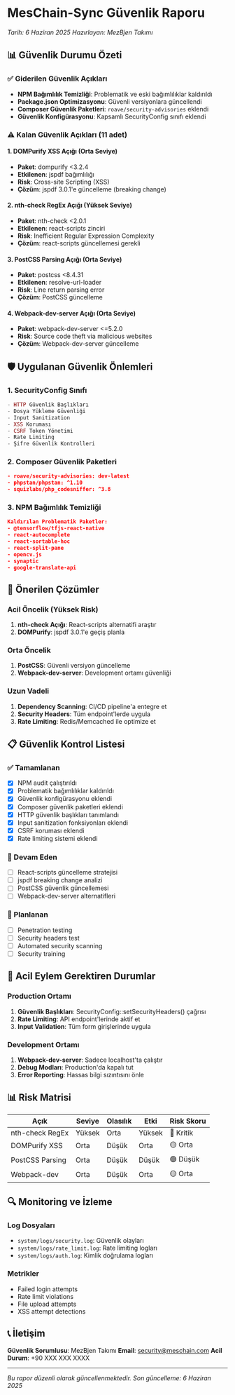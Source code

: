 # MesChain-Sync Güvenlik Raporu
*Tarih: 6 Haziran 2025*
*Hazırlayan: MezBjen Takımı*

## 📊 Güvenlik Durumu Özeti

### ✅ Giderilen Güvenlik Açıkları
- **NPM Bağımlılık Temizliği**: Problematik ve eski bağımlılıklar kaldırıldı
- **Package.json Optimizasyonu**: Güvenli versiyonlara güncellendi
- **Composer Güvenlik Paketleri**: `roave/security-advisories` eklendi
- **Güvenlik Konfigürasyonu**: Kapsamlı SecurityConfig sınıfı eklendi

### ⚠️ Kalan Güvenlik Açıkları (11 adet)

#### 1. DOMPurify XSS Açığı (Orta Seviye)
- **Paket**: dompurify <3.2.4
- **Etkilenen**: jspdf bağımlılığı
- **Risk**: Cross-site Scripting (XSS)
- **Çözüm**: jspdf 3.0.1'e güncelleme (breaking change)

#### 2. nth-check RegEx Açığı (Yüksek Seviye)
- **Paket**: nth-check <2.0.1
- **Etkilenen**: react-scripts zinciri
- **Risk**: Inefficient Regular Expression Complexity
- **Çözüm**: react-scripts güncellemesi gerekli

#### 3. PostCSS Parsing Açığı (Orta Seviye)
- **Paket**: postcss <8.4.31
- **Etkilenen**: resolve-url-loader
- **Risk**: Line return parsing error
- **Çözüm**: PostCSS güncelleme

#### 4. Webpack-dev-server Açığı (Orta Seviye)
- **Paket**: webpack-dev-server <=5.2.0
- **Risk**: Source code theft via malicious websites
- **Çözüm**: Webpack-dev-server güncelleme

## 🛡️ Uygulanan Güvenlik Önlemleri

### 1. SecurityConfig Sınıfı
```php
- HTTP Güvenlik Başlıkları
- Dosya Yükleme Güvenliği
- Input Sanitization
- XSS Koruması
- CSRF Token Yönetimi
- Rate Limiting
- Şifre Güvenlik Kontrolleri
```

### 2. Composer Güvenlik Paketleri
```json
- roave/security-advisories: dev-latest
- phpstan/phpstan: ^1.10
- squizlabs/php_codesniffer: ^3.8
```

### 3. NPM Bağımlılık Temizliği
```json
Kaldırılan Problematik Paketler:
- @tensorflow/tfjs-react-native
- react-autocomplete
- react-sortable-hoc
- react-split-pane
- opencv.js
- synaptic
- google-translate-api
```

## 🔧 Önerilen Çözümler

### Acil Öncelik (Yüksek Risk)
1. **nth-check Açığı**: React-scripts alternatifi araştır
2. **DOMPurify**: jspdf 3.0.1'e geçiş planla

### Orta Öncelik
1. **PostCSS**: Güvenli versiyon güncelleme
2. **Webpack-dev-server**: Development ortamı güvenliği

### Uzun Vadeli
1. **Dependency Scanning**: CI/CD pipeline'a entegre et
2. **Security Headers**: Tüm endpoint'lerde uygula
3. **Rate Limiting**: Redis/Memcached ile optimize et

## 📋 Güvenlik Kontrol Listesi

### ✅ Tamamlanan
- [x] NPM audit çalıştırıldı
- [x] Problematik bağımlılıklar kaldırıldı
- [x] Güvenlik konfigürasyonu eklendi
- [x] Composer güvenlik paketleri eklendi
- [x] HTTP güvenlik başlıkları tanımlandı
- [x] Input sanitization fonksiyonları eklendi
- [x] CSRF koruması eklendi
- [x] Rate limiting sistemi eklendi

### 🔄 Devam Eden
- [ ] React-scripts güncelleme stratejisi
- [ ] jspdf breaking change analizi
- [ ] PostCSS güvenlik güncellemesi
- [ ] Webpack-dev-server alternatifleri

### 📅 Planlanan
- [ ] Penetration testing
- [ ] Security headers test
- [ ] Automated security scanning
- [ ] Security training

## 🚨 Acil Eylem Gerektiren Durumlar

### Production Ortamı
1. **Güvenlik Başlıkları**: SecurityConfig::setSecurityHeaders() çağrısı
2. **Rate Limiting**: API endpoint'lerinde aktif et
3. **Input Validation**: Tüm form girişlerinde uygula

### Development Ortamı
1. **Webpack-dev-server**: Sadece localhost'ta çalıştır
2. **Debug Modları**: Production'da kapalı tut
3. **Error Reporting**: Hassas bilgi sızıntısını önle

## 📊 Risk Matrisi

| Açık | Seviye | Olasılık | Etki | Risk Skoru |
|------|--------|----------|------|------------|
| nth-check RegEx | Yüksek | Orta | Yüksek | 🔴 Kritik |
| DOMPurify XSS | Orta | Düşük | Orta | 🟡 Orta |
| PostCSS Parsing | Orta | Düşük | Düşük | 🟢 Düşük |
| Webpack-dev | Orta | Düşük | Orta | 🟡 Orta |

## 🔍 Monitoring ve İzleme

### Log Dosyaları
- `system/logs/security.log`: Güvenlik olayları
- `system/logs/rate_limit.log`: Rate limiting logları
- `system/logs/auth.log`: Kimlik doğrulama logları

### Metrikler
- Failed login attempts
- Rate limit violations
- File upload attempts
- XSS attempt detections

## 📞 İletişim

**Güvenlik Sorumlusu**: MezBjen Takımı
**Email**: security@meschain.com
**Acil Durum**: +90 XXX XXX XXXX

---

*Bu rapor düzenli olarak güncellenmektedir. Son güncelleme: 6 Haziran 2025* 